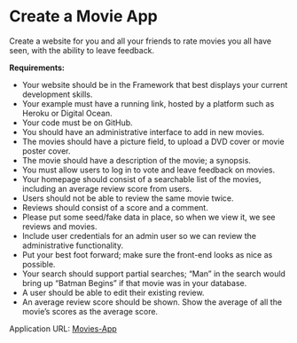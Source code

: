 # Create a Movie App

Create a website for you and all your friends to rate movies you all have seen, with the ability to leave feedback.

**Requirements:**
- Your website should be in the Framework that best displays your current development skills.
- Your example must have a running link, hosted by a platform such as Heroku or Digital Ocean.
- Your code must be on GitHub.
- You should have an administrative interface to add in new movies.
- The movies should have a picture field, to upload a DVD cover or movie poster cover.
- The movie should have a description of the movie; a synopsis.
- You must allow users to log in to vote and leave feedback on movies.
- Your homepage should consist of a searchable list of the movies, including an average review
score from users.
- Users should not be able to review the same movie twice.
- Reviews should consist of a score and a comment.
- Please put some seed/fake data in place, so when we view it, we see reviews and movies.
- Include user credentials for an admin user so we can review the administrative functionality.
- Put your best foot forward; make sure the front-end looks as nice as possible.
- Your search should support partial searches; “Man” in the search would bring up “Batman Begins” if that movie was in your database.
- A user should be able to edit their existing review.
- An average review score should be shown. Show the average of all the movie’s scores as the
average score.


Application URL: [Movies-App](https://movie-reviews-mvp.herokuapp.com)
